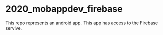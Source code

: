 # 2020_mobappdev_firebase
This repo represents an android app. This app has access to the Firebase servive.
